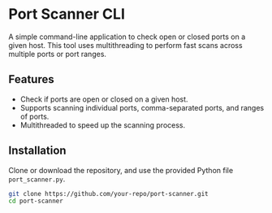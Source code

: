 # Port Scanner CLI

A simple command-line application to check open or closed ports on a given host. This tool uses multithreading to perform fast scans across multiple ports or port ranges.

## Features
- Check if ports are open or closed on a given host.
- Supports scanning individual ports, comma-separated ports, and ranges of ports.
- Multithreaded to speed up the scanning process.

## Installation

Clone or download the repository, and use the provided Python file `port_scanner.py`.

```bash
git clone https://github.com/your-repo/port-scanner.git
cd port-scanner
```
